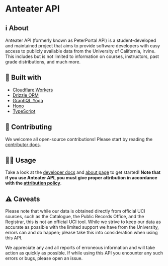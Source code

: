 # Anteater API

## ℹ️ About

Anteater API (formerly known as PeterPortal API) is a student-developed and maintained project that aims to provide software developers with easy access to publicly available data from the University of California, Irvine. This includes but is not limited to information on courses, instructors, past grade distributions, and much more.

## 🔨 Built with

- [Cloudflare Workers](https://workers.cloudflare.com/)
- [Drizzle ORM](https://orm.drizzle.team)
- [GraphQL Yoga](https://the-guild.dev/graphql/yoga-server)
- [Hono](https://hono.dev)
- [TypeScript](https://www.typescriptlang.org/)

## 🤝 Contributing

We welcome all open-source contributions! Please start by reading the [contributor docs](https://docs.icssc.club/docs/contributor/anteaterapi/).

## 🧑‍💻 Usage

Take a look at the [developer docs](https://docs.icssc.club/docs/developer/anteaterapi) and [about page](https://docs.icssc.club/docs/about/anteaterapi) to get started! **Note that if you use Anteater API, you must give proper attribution in accordance with the [attribution policy](https://docs.icssc.club/docs/developer/anteaterapi/attribution-policy)**.

## ⚠️ Caveats

Please note that while our data is obtained directly from official UCI sources, such as the Catalogue, the Public Records Office, and the Registrar, this is not an official UCI tool. While we strive to keep our data as accurate as possible with the limited support we have from the University, errors can and do happen; please take this into consideration when using this API.

We appreciate any and all reports of erroneous information and will take action as quickly as possible. If while using this API you encounter any such errors or bugs, please open an issue.
